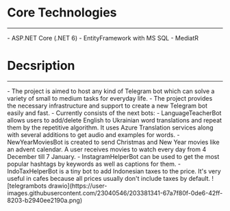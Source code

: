<h1>Core Technologies</h1>
<hr/>
- ASP.NET Core (.NET 6)
- EntityFramework with MS SQL
- MediatR

<h1>Decsription</h1>
<hr/>
- The project is aimed to host any kind of Telegram bot which can solve a variety of small to medium tasks for everyday life.
- The project provides the necessary infrastructure and support to create a new Telegram bot easily and fast.
- Currently consists of the next bots:
  - LanguageTeacherBot allows users to add/delete English to Ukrainian word translations and repeat them by the repetitive algorithm. It uses Azure Translation services along with several additions to get audio and examples for words.
  - NewYearMoviesBot is created to send Christmas and New Year movies like an advent calendar. A user receives movies to watch every day from 4 December till 7 January. 
  - InstagramHelperBot can be used to get the most popular hashtags by keywords as well as captions for them. 
  - IndoTaxHelperBot is a tiny bot to add Indonesian taxes to the price. It's very useful in cafes because all prices usually don't include taxes by default.  
![telegrambots drawio](https://user-images.githubusercontent.com/23040546/203381341-67a7f80f-0de6-42ff-8203-b2940ee2190a.png)
